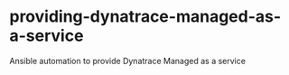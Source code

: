 # providing-dynatrace-managed-as-a-service
Ansible automation to provide Dynatrace Managed as a service
